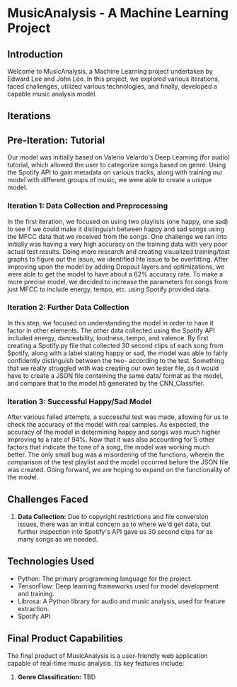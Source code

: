 # MusicAnalysis - A Machine Learning Project

## Introduction

Welcome to MusicAnalysis, a Machine Learning project undertaken by Edward Lee and John Lee. In this project, we explored various iterations, faced challenges, utilized various technologies, and finally, developed a capable music analysis model.

## Iterations

## Pre-Iteration: Tutorial

Our model was initially based on Valerio Velardo's Deep Learning (for audio) tutorial, which allowed the user to categorize songs based on genre. Using the Spotify API to gain metadata on various tracks, along with training our model with different groups of music, we were able to create a unique model.

### Iteration 1: Data Collection and Preprocessing

In the first iteration, we focused on using two playlists (one happy, one sad) to see if we could make it distinguish between happy and sad songs using the MFCC data that we received from the songs. One challenge we ran into initially was having a very high accuracy on the training data with very poor actual test results. Doing more research and creating visualized training/test graphs to figure out the issue, we identified hte issue to be overfitting. After improving upon the model by adding Dropout layers and optimizations, we were able to get the model to have about a 62% accuracy rate. To make a more precise model, we decided to increase the parameters for songs from just MFCC to include energy, tempo, etc. using Spotify provided data.

### Iteration 2: Further Data Collection

In this step, we focused on understanding the model in order to have it factor in other elements. The other data collected using the Spotify API included energy, danceability, loudness, tempo, and valence. By first creating a Spotify.py file that collected 30 second clips of each song from Spotify, along with a label stating happy or sad, the model was able to fairly confidently distinguish between the two- according to the test. Something that we really struggled with was creating our own tester file, as it would have to create a JSON file containing the same data/ format as the model, and compare that to the model.h5 generated by the CNN_Classifier.

### Iteration 3: Successful Happy/Sad Model

After various failed attempts, a successful test was made, allowing for us to check the accuracy of the model with real samples. As expected, the accuracy of the model in determining happy and songs was much higher improving to a rate of 94%. Now that it was also accounting for 5 other factors that indicate the tone of a song, the model was working much better. The only small bug was a misordering of the functions, wherein the comparison of the test playlist and the model occurred before the JSON file was created. Going forward, we are hoping to expand on the functionality of the model.

## Challenges Faced

1. **Data Collection:** Due to copyright restrictions and file conversion issues, there was an initial concern as to where we'd get data, but further inspection into Spotify's API gave us 30 second clips for as many songs as we needed.

## Technologies Used

- Python: The primary programming language for the project.
- TensorFlow: Deep learning frameworks used for model development and training.
- Librosa: A Python library for audio and music analysis, used for feature extraction.
- Spotify API

## Final Product Capabilities

The final product of MusicAnalysis is a user-friendly web application capable of real-time music analysis. Its key features include:

1. **Genre Classification:** TBD
